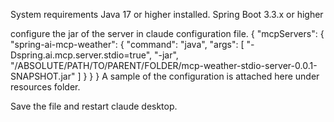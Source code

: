 System requirements
Java 17 or higher installed.
Spring Boot 3.3.x or higher

configure the jar of the server in claude configuration file.
{
  "mcpServers": {
    "spring-ai-mcp-weather": {
      "command": "java",
      "args": [
        "-Dspring.ai.mcp.server.stdio=true",
        "-jar",
        "/ABSOLUTE/PATH/TO/PARENT/FOLDER/mcp-weather-stdio-server-0.0.1-SNAPSHOT.jar"
      ]
    }
  }
}
A sample of the configuration is attached here under resources folder.

Save the file and restart claude desktop.
